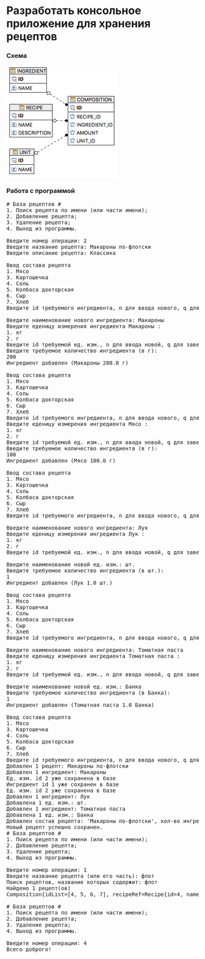 # Разработать консольное приложение для хранения рецептов

### Схема

![er](img/er.png)

### Работа с программой
<pre>
# База рецептов #
1. Поиск рецепта по имени (или части имени);
2. Добавление рецепта;
3. Удаление рецепта;
4. Выход из программы.

Введите номер операции: 2
Введите название рецепта: Макароны по-флотски
Введите описание рецепта: Классика

Ввод состава рецепта
1. Мясо
3. Картошечка
4. Соль
5. Колбаса докторская
6. Сыр
7. Хлеб
Введите id требуемого ингредиента, n для ввода нового, q для завершения редактирования: n

Введите наименование нового ингредиента: Макароны
Введите еденицу измерения ингредиента Макароны :
1. кг
2. г
Введите id требуемой ед. изм., n для ввода новой, q для завершения редактирования: 2
Введите требуемое количество ингредиента (в г): 
200
Ингредиент добавлен (Макароны 200.0 г)

Ввод состава рецепта
1. Мясо
3. Картошечка
4. Соль
5. Колбаса докторская
6. Сыр
7. Хлеб
Введите id требуемого ингредиента, n для ввода нового, q для завершения редактирования: 1
Введите еденицу измерения ингредиента Мясо :
1. кг
2. г
Введите id требуемой ед. изм., n для ввода новой, q для завершения редактирования: 2
Введите требуемое количество ингредиента (в г): 
100
Ингредиент добавлен (Мясо 100.0 г)

Ввод состава рецепта
1. Мясо
3. Картошечка
4. Соль
5. Колбаса докторская
6. Сыр
7. Хлеб
Введите id требуемого ингредиента, n для ввода нового, q для завершения редактирования: n

Введите наименование нового ингредиента: Лук
Введите еденицу измерения ингредиента Лук :
1. кг
2. г
Введите id требуемой ед. изм., n для ввода новой, q для завершения редактирования: n

Введите наименование новой ед. изм.: шт.
Введите требуемое количество ингредиента (в шт.): 
1
Ингредиент добавлен (Лук 1.0 шт.)

Ввод состава рецепта
1. Мясо
3. Картошечка
4. Соль
5. Колбаса докторская
6. Сыр
7. Хлеб
Введите id требуемого ингредиента, n для ввода нового, q для завершения редактирования: n

Введите наименование нового ингредиента: Томатная паста
Введите еденицу измерения ингредиента Томатная паста :
1. кг
2. г
Введите id требуемой ед. изм., n для ввода новой, q для завершения редактирования: n

Введите наименование новой ед. изм.: Банка
Введите требуемое количество ингредиента (в Банка): 
1
Ингредиент добавлен (Томатная паста 1.0 Банка)

Ввод состава рецепта
1. Мясо
3. Картошечка
4. Соль
5. Колбаса докторская
6. Сыр
7. Хлеб
Введите id требуемого ингредиента, n для ввода нового, q для завершения редактирования: q
Добавлен 1 рецепт: Макароны по-флотски
Добавлен 1 ингредиент: Макароны
Ед. изм. id 2 уже сохранена в базе
Ингредиент id 1 уже сохранен в базе
Ед. изм. id 2 уже сохранена в базе
Добавлен 1 ингредиент: Лук
Добавлена 1 ед. изм.: шт.
Добавлен 1 ингредиент: Томатная паста
Добавлена 1 ед. изм.: Банка
Добавлен состав рецепта: 'Макароны по-флотски', кол-во ингредиентов: 4
Новый рецепт успешно сохранен.
# База рецептов #
1. Поиск рецепта по имени (или части имени);
2. Добавление рецепта;
3. Удаление рецепта;
4. Выход из программы.

Введите номер операции: 1
Введите название рецепта (или его часть): флот
Поиск рецептов, название которых содержит: флот
Найдено 1 рецепт(ов)
Composition{idList=[4, 5, 6, 7], recipeRef=Recipe{id=4, name='Макароны по-флотски', description='Классика'}, entryList=[CompositionEntry{ingredientRef=Ingredient{id=8, name='Макароны'}, amount=200.0, unitRef=Unit{id=2, name='г'}}, CompositionEntry{ingredientRef=Ingredient{id=1, name='Мясо'}, amount=100.0, unitRef=Unit{id=2, name='г'}}, CompositionEntry{ingredientRef=Ingredient{id=9, name='Лук'}, amount=1.0, unitRef=Unit{id=3, name='шт.'}}, CompositionEntry{ingredientRef=Ingredient{id=10, name='Томатная паста'}, amount=1.0, unitRef=Unit{id=4, name='Банка'}}]}

# База рецептов #
1. Поиск рецепта по имени (или части имени);
2. Добавление рецепта;
3. Удаление рецепта;
4. Выход из программы.

Введите номер операции: 4
Всего доброго!
</pre>